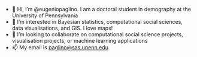 - 👋 Hi, I’m @eugeniopaglino. I am a doctoral student in demography at the University of Pennsylvania
- 👀 I’m interested in Bayesian statistics, computational social sciences, data visualisations, and GIS. I love maps!
- 💞️ I’m looking to collaborate on computational social science projects, visualisation projects, or machine learning applications
- 📫 My email is paglino@sas.upenn.edu

<!---
eugeniopaglino/eugeniopaglino is a ✨ special ✨ repository because its `README.md` (this file) appears on your GitHub profile.
You can click the Preview link to take a look at your changes.
--->
